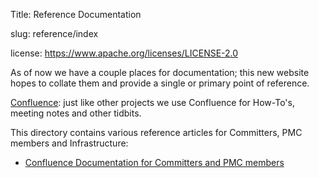 Title: Reference Documentation

slug: reference/index

license: https://www.apache.org/licenses/LICENSE-2.0

As of now we have a couple places for documentation; this new website hopes to
collate them and provide a single or primary point of reference.

[Confluence](https://cwiki.apache.org/confluence/display/INFRA/Index): just like
other projects we use Confluence for How-To's, meeting notes and other tidbits.

This directory contains various reference articles for Committers, PMC members and Infrastructure:

- [Confluence Documentation for Committers and PMC members](https://cwiki.apache.org/confluence/display/INFRA/Index)

